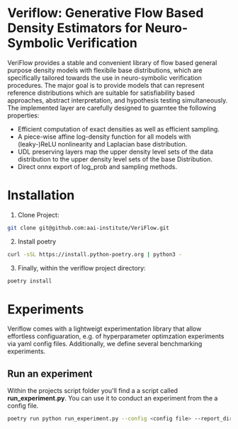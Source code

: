# Veriflow: Generative Flow Based Density Estimators for Neuro-Symbolic Verification
VeriFlow provides a stable and convenient library of flow based general purpose density models with flexibile base distributions, 
which are specifically tailored towards the use in neuro-symbolic verification procedures. The major goal is to
provide models that can represent reference distributions which are suitable for satisfiability based approaches, 
abstract interpretation, and hypothesis testing simultaneously.
The implemented layer are carefully designed to guarntee the following properties:

- Efficient computation of exact densities as well as efficient sampling.
- A piece-wise affine log-density function for all models with (leaky-)ReLU nonlinearity and Laplacian base distribution.
- UDL preserving layers map the upper density level sets of the data distribution to the upper density level sets
of the base Distribution.
- Direct onnx export of log_prob and sampling methods.

# Installation
1) Clone Project:
```bash
git clone git@github.com:aai-institute/VeriFlow.git
```
2) Install poetry
```bash
curl -sSL https://install.python-poetry.org | python3 -
```
3) Finally, within the veriflow project directory:
```bash
poetry install
```

# Experiments
Veriflow comes with a lightweigt experimentation library that allow effortless configuaration, e.g. of hyperparameter optimzation experiments via yaml config files.
Additionally, we define several benchmarking experiments.

## Run an experiment
Within the projects script folder you'll find a a script called **run_experiment.py**. You can use it to conduct an experiment from the a config file.
```bash
poetry run python run_experiment.py --config <config file> --report_dir <log dir>
```
 





